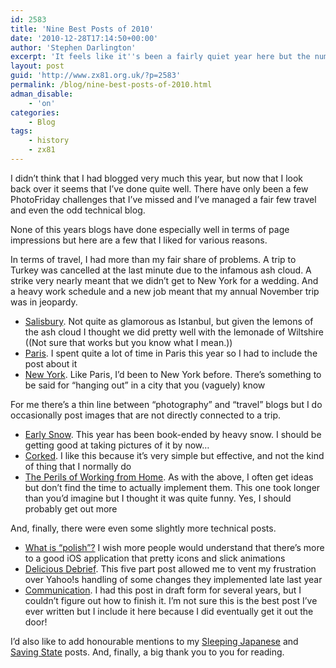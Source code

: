 ```yaml
---
id: 2583
title: 'Nine Best Posts of 2010'
date: '2010-12-28T17:14:50+00:00'
author: 'Stephen Darlington'
excerpt: 'It feels like it''s been a fairly quiet year here but the numbers tell a different story.'
layout: post
guid: 'http://www.zx81.org.uk/?p=2583'
permalink: /blog/nine-best-posts-of-2010.html
adman_disable:
    - 'on'
categories:
    - Blog
tags:
    - history
    - zx81
---
```


I didn’t think that I had blogged very much this year, but now that I look back over it seems that I’ve done quite well. There have only been a few PhotoFriday challenges that I’ve missed and I’ve managed a fair few travel and even the odd technical blog.

None of this years blogs have done especially well in terms of page impressions but here are a few that I liked for various reasons.

In terms of travel, I had more than my fair share of problems. A trip to Turkey was cancelled at the last minute due to the infamous ash cloud. A strike very nearly meant that we didn’t get to New York for a wedding. And a heavy work schedule and a new job meant that my annual November trip was in jeopardy.

- [Salisbury](http://www.zx81.org.uk/travel/salisbury.html). Not quite as glamorous as Istanbul, but given the lemons of the ash cloud I thought we did pretty well with the lemonade of Wiltshire ((Not sure that works but you know what I mean.))
- [Paris](http://www.zx81.org.uk/travel/paris-part-deux.html). I spent quite a lot of time in Paris this year so I had to include the post about it
- [New York](http://www.zx81.org.uk/travel/new-new-york.html). Like Paris, I’d been to New York before. There’s something to be said for “hanging out” in a city that you (vaguely) know

For me there’s a thin line between “photography” and “travel” blogs but I do occasionally post images that are not directly connected to a trip.

- [Early Snow](http://www.zx81.org.uk/photography/early-snow.html). This year has been book-ended by heavy snow. I should be getting good at taking pictures of it by now…
- [Corked](http://www.zx81.org.uk/photography/corked.html). I like this because it’s very simple but effective, and not the kind of thing that I normally do
- [The Perils of Working from Home](http://www.zx81.org.uk/blog/the-perils-of-working-from-home.html). As with the above, I often get ideas but don’t find the time to actually implement them. This one took longer than you’d imagine but I thought it was quite funny. Yes, I should probably get out more

And, finally, there were even some slightly more technical posts.

- [What is “polish”?](http://www.zx81.org.uk/computing/opinion/what-is-polish.html) I wish more people would understand that there’s more to a good iOS application that pretty icons and slick animations
- [Delicious Debrief](http://www.zx81.org.uk/computing/opinion/delicious-debrief-part-15.html). This five part post allowed me to vent my frustration over Yahoo!s handling of some changes they implemented late last year
- [Communication](http://www.zx81.org.uk/computing/opinion/communication.html). I had this post in draft form for several years, but I couldn’t figure out how to finish it. I’m not sure this is the best post I’ve ever written but I include it here because I did eventually get it out the door!

I’d also like to add honourable mentions to my [Sleeping Japanese](http://www.zx81.org.uk/travel/japan-sleeping.html) and [Saving State](http://www.zx81.org.uk/computing/software/iphone-dev-saving-state.html) posts. And, finally, a big thank you to you for reading.
